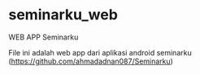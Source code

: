 # seminarku_web
WEB APP Seminarku 

File ini adalah web app dari aplikasi android seminarku (https://github.com/ahmadadnan087/Seminarku)

